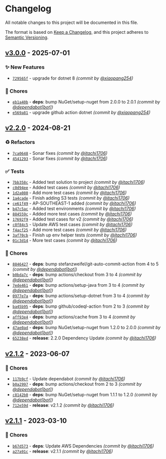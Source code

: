 # Changelog
All notable changes to this project will be documented in this file.

The format is based on [Keep a Changelog](https://keepachangelog.com/en/1.0.0/),
and this project adheres to [Semantic Versioning](https://semver.org/spec/v2.0.0.html).

## [v3.0.0] - 2025-07-01
### :sparkles: New Features
- [`729565f`](https://github.com/itachi1706/ZNXHelpers/commit/729565f9f183eab1ccea559987136d8c121a20a6) - upgrade for dotnet 8 *(commit by [@xiaopang254](https://github.com/xiaopang254))*

### :wrench: Chores
- [`eb1a40b`](https://github.com/itachi1706/ZNXHelpers/commit/eb1a40b4d253fd4851420e0656e0b38905bcc3fe) - **deps**: bump NuGet/setup-nuget from 2.0.0 to 2.0.1 *(commit by [@dependabot[bot]](https://github.com/apps/dependabot))*
- [`e569a81`](https://github.com/itachi1706/ZNXHelpers/commit/e569a81cef8cc8fe0c9a44aaab054634b3bb7b0a) - upgrade github action dotnet *(commit by [@xiaopang254](https://github.com/xiaopang254))*


## [v2.2.0] - 2024-08-21
### :recycle: Refactors
- [`7ca0648`](https://github.com/itachi1706/ZNXHelpers/commit/7ca06482bb20673fd2b43af1804c1683e19120f2) - Sonar fixes *(commit by [@itachi1706](https://github.com/itachi1706))*
- [`4541293`](https://github.com/itachi1706/ZNXHelpers/commit/45412935cb2520442f9afa5906b598a832c13954) - Sonar fixes *(commit by [@itachi1706](https://github.com/itachi1706))*

### :white_check_mark: Tests
- [`7bb358c`](https://github.com/itachi1706/ZNXHelpers/commit/7bb358cbc58caf449c2dc79878702a68bfb3384a) - Added test solution to project *(commit by [@itachi1706](https://github.com/itachi1706))*
- [`c0d94ee`](https://github.com/itachi1706/ZNXHelpers/commit/c0d94ee777648eb0720a4463ec71f135c5750287) - Added test cases *(commit by [@itachi1706](https://github.com/itachi1706))*
- [`1d2a080`](https://github.com/itachi1706/ZNXHelpers/commit/1d2a0807cdad2e1615e4335a392e19ab459fae27) - Add more test cases *(commit by [@itachi1706](https://github.com/itachi1706))*
- [`1a4cade`](https://github.com/itachi1706/ZNXHelpers/commit/1a4cadee49a366954171434c5863a6591ff92931) - Finish adding S3 tests *(commit by [@itachi1706](https://github.com/itachi1706))*
- [`ce61f49`](https://github.com/itachi1706/ZNXHelpers/commit/ce61f49b6a0f67fc3ea0e6f823735b650b5c6ce3) - AP-SOUTHEAST-1 added *(commit by [@itachi1706](https://github.com/itachi1706))*
- [`b47c5ac`](https://github.com/itachi1706/ZNXHelpers/commit/b47c5ac4ef37abd28c07ed0492ca0daf2e13c244) - Added test environments *(commit by [@itachi1706](https://github.com/itachi1706))*
- [`884559c`](https://github.com/itachi1706/ZNXHelpers/commit/884559cd84b32e5e7809993f03f322ed23796f4c) - Added more test cases *(commit by [@itachi1706](https://github.com/itachi1706))*
- [`17692f9`](https://github.com/itachi1706/ZNXHelpers/commit/17692f932aaee1ca22182d057f3fb2040aba51be) - Added test cases for v2 *(commit by [@itachi1706](https://github.com/itachi1706))*
- [`c0f84c5`](https://github.com/itachi1706/ZNXHelpers/commit/c0f84c51a19b35cfe153c559d0c5ca948ebbfdcc) - Update AWS test cases *(commit by [@itachi1706](https://github.com/itachi1706))*
- [`f4acf25`](https://github.com/itachi1706/ZNXHelpers/commit/f4acf25faa68f7ddee93876cb64c14196f612800) - Add more test cases *(commit by [@itachi1706](https://github.com/itachi1706))*
- [`3af70cb`](https://github.com/itachi1706/ZNXHelpers/commit/3af70cbee2cf571185de71033c5e09f2f5b364f6) - Finish up env helper tests *(commit by [@itachi1706](https://github.com/itachi1706))*
- [`01c3d14`](https://github.com/itachi1706/ZNXHelpers/commit/01c3d14f20586f8ef126bfb22cbea86558173216) - More test cases *(commit by [@itachi1706](https://github.com/itachi1706))*

### :wrench: Chores
- [`8846427`](https://github.com/itachi1706/ZNXHelpers/commit/8846427c312a1615b75d3fedc273de331ced12ff) - **deps**: bump stefanzweifel/git-auto-commit-action from 4 to 5 *(commit by [@dependabot[bot]](https://github.com/apps/dependabot))*
- [`b0bda7c`](https://github.com/itachi1706/ZNXHelpers/commit/b0bda7c76962cfa2efbb4d6759e84364a1d33def) - **deps**: bump actions/checkout from 3 to 4 *(commit by [@dependabot[bot]](https://github.com/apps/dependabot))*
- [`7ede461`](https://github.com/itachi1706/ZNXHelpers/commit/7ede4614f4762000fdb1428b438433666d3c482a) - **deps**: bump actions/setup-java from 3 to 4 *(commit by [@dependabot[bot]](https://github.com/apps/dependabot))*
- [`0977e7a`](https://github.com/itachi1706/ZNXHelpers/commit/0977e7a398f8f4b9298935a85cb2b0f67d0ce0f2) - **deps**: bump actions/setup-dotnet from 3 to 4 *(commit by [@dependabot[bot]](https://github.com/apps/dependabot))*
- [`ba45b95`](https://github.com/itachi1706/ZNXHelpers/commit/ba45b951bc8fafe2ccf5b6e0f0ee96132ce67157) - **deps**: bump github/codeql-action from 2 to 3 *(commit by [@dependabot[bot]](https://github.com/apps/dependabot))*
- [`aff93e4`](https://github.com/itachi1706/ZNXHelpers/commit/aff93e4ec565ee4933502a3eb4ad1dee354e6119) - **deps**: bump actions/cache from 3 to 4 *(commit by [@dependabot[bot]](https://github.com/apps/dependabot))*
- [`47ae0ad`](https://github.com/itachi1706/ZNXHelpers/commit/47ae0adfeca08da387e1d7d52c506df1e9b5a779) - **deps**: bump NuGet/setup-nuget from 1.2.0 to 2.0.0 *(commit by [@dependabot[bot]](https://github.com/apps/dependabot))*
- [`65238ed`](https://github.com/itachi1706/ZNXHelpers/commit/65238edc0c5be36d69be4eb6901054a4fdfbe1be) - **release**: 2.2.0 Dependency Update *(commit by [@itachi1706](https://github.com/itachi1706))*


## [v2.1.2] - 2023-06-07
### :wrench: Chores
- [`117b9cf`](https://github.com/itachi1706/ZNXHelpers/commit/117b9cf64f187b3049fe5f352445cec595c1512e) - Update dependabot *(commit by [@itachi1706](https://github.com/itachi1706))*
- [`b0a2997`](https://github.com/itachi1706/ZNXHelpers/commit/b0a299711614276f7bf34973e2d532ad3a983f44) - **deps**: bump actions/checkout from 2 to 3 *(commit by [@dependabot[bot]](https://github.com/apps/dependabot))*
- [`c8142b0`](https://github.com/itachi1706/ZNXHelpers/commit/c8142b08c61dbcd97b67d4af29590ec1083fbbe1) - **deps**: bump NuGet/setup-nuget from 1.1.1 to 1.2.0 *(commit by [@dependabot[bot]](https://github.com/apps/dependabot))*
- [`712e59d`](https://github.com/itachi1706/ZNXHelpers/commit/712e59dce2f5f46f0cf0306d55ba16a637346602) - **release**: v2.1.2 *(commit by [@itachi1706](https://github.com/itachi1706))*


## [v2.1.1] - 2023-03-10
### :wrench: Chores
- [`b67d573`](https://github.com/itachi1706/ZNXHelpers/commit/b67d573d0ce4737f9871b085a4afe0d9cf82ccc0) - **deps**: Update AWS Dependencies *(commit by [@itachi1706](https://github.com/itachi1706))*
- [`a27a91c`](https://github.com/itachi1706/ZNXHelpers/commit/a27a91c5c8eeb9a0d4f11dcdcda71e74d3aa4c73) - **release**: v2.1.1 *(commit by [@itachi1706](https://github.com/itachi1706))*


[v2.1.1]: https://github.com/itachi1706/ZNXHelpers/compare/v2.1.0...v2.1.1
[v2.1.2]: https://github.com/itachi1706/ZNXHelpers/compare/v2.1.1...v2.1.2
[v2.2.0]: https://github.com/itachi1706/ZNXHelpers/compare/v2.1.2...v2.2.0
[v3.0.0]: https://github.com/itachi1706/ZNXHelpers/compare/v2.2.0...v3.0.0
